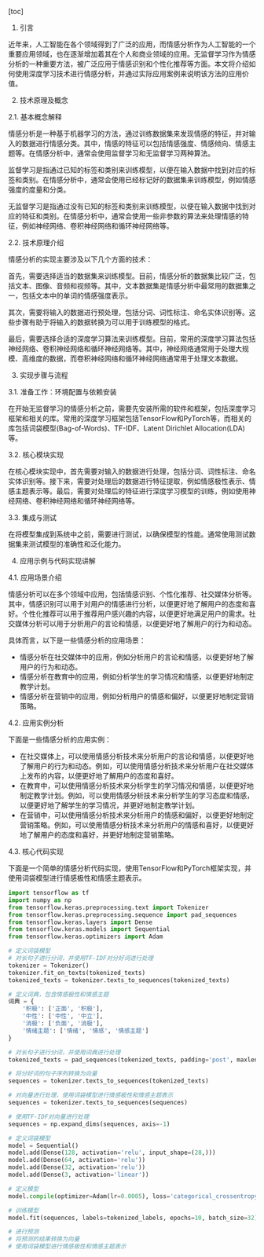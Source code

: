 
[toc]                    
                
                
1. 引言

近年来，人工智能在各个领域得到了广泛的应用，而情感分析作为人工智能的一个重要应用领域，也在逐渐增加着其在个人和商业领域的应用。无监督学习作为情感分析的一种重要方法，被广泛应用于情感识别和个性化推荐等方面。本文将介绍如何使用深度学习技术进行情感分析，并通过实际应用案例来说明该方法的应用价值。

2. 技术原理及概念

2.1. 基本概念解释

情感分析是一种基于机器学习的方法，通过训练数据集来发现情感的特征，并对输入的数据进行情感分类。其中，情感的特征可以包括情感强度、情感倾向、情感主题等。在情感分析中，通常会使用监督学习和无监督学习两种算法。

监督学习是指通过已知的标签和类别来训练模型，以便在输入数据中找到对应的标签和类别。在情感分析中，通常会使用已经标记好的数据集来训练模型，例如情感强度的度量和分类。

无监督学习是指通过没有已知的标签和类别来训练模型，以便在输入数据中找到对应的特征和类别。在情感分析中，通常会使用一些非参数的算法来处理情感的特征，例如神经网络、卷积神经网络和循环神经网络等。

2.2. 技术原理介绍

情感分析的实现主要涉及以下几个方面的技术：

首先，需要选择适当的数据集来训练模型。目前，情感分析的数据集比较广泛，包括文本、图像、音频和视频等。其中，文本数据集是情感分析中最常用的数据集之一，包括文本中的单词的情感强度表示。

其次，需要将输入的数据进行预处理，包括分词、词性标注、命名实体识别等。这些步骤有助于将输入的数据转换为可以用于训练模型的格式。

最后，需要选择合适的深度学习算法来训练模型。目前，常用的深度学习算法包括神经网络、卷积神经网络和循环神经网络等。其中，神经网络通常用于处理大规模、高维度的数据，而卷积神经网络和循环神经网络通常用于处理文本数据。

3. 实现步骤与流程

3.1. 准备工作：环境配置与依赖安装

在开始无监督学习的情感分析之前，需要先安装所需的软件和框架，包括深度学习框架和相关的库。常用的深度学习框架包括TensorFlow和PyTorch等，而相关的库包括词袋模型(Bag-of-Words)、TF-IDF、Latent Dirichlet Allocation(LDA)等。

3.2. 核心模块实现

在核心模块实现中，首先需要对输入的数据进行处理，包括分词、词性标注、命名实体识别等。接下来，需要对处理后的数据进行特征提取，例如情感极性表示、情感主题表示等。最后，需要对处理后的特征进行深度学习模型的训练，例如使用神经网络、卷积神经网络和循环神经网络等。

3.3. 集成与测试

在将模型集成到系统中之前，需要进行测试，以确保模型的性能。通常使用测试数据集来测试模型的准确性和泛化能力。

4. 应用示例与代码实现讲解

4.1. 应用场景介绍

情感分析可以在多个领域中应用，包括情感识别、个性化推荐、社交媒体分析等。其中，情感识别可以用于对用户的情感进行分析，以便更好地了解用户的态度和喜好。个性化推荐可以用于推荐用户感兴趣的内容，以便更好地满足用户的需求。社交媒体分析可以用于分析用户的言论和情感，以便更好地了解用户的行为和动态。

具体而言，以下是一些情感分析的应用场景：

- 情感分析在社交媒体中的应用，例如分析用户的言论和情感，以便更好地了解用户的行为和动态。
- 情感分析在教育中的应用，例如分析学生的学习情况和情感，以便更好地制定教学计划。
- 情感分析在营销中的应用，例如分析用户的情感和偏好，以便更好地制定营销策略。

4.2. 应用实例分析

下面是一些情感分析的应用实例：

- 在社交媒体上，可以使用情感分析技术来分析用户的言论和情感，以便更好地了解用户的行为和动态。例如，可以使用情感分析技术来分析用户在社交媒体上发布的内容，以便更好地了解用户的态度和喜好。
- 在教育中，可以使用情感分析技术来分析学生的学习情况和情感，以便更好地制定教学计划。例如，可以使用情感分析技术来分析学生的学习态度和情感，以便更好地了解学生的学习情况，并更好地制定教学计划。
- 在营销中，可以使用情感分析技术来分析用户的情感和偏好，以便更好地制定营销策略。例如，可以使用情感分析技术来分析用户的情感和喜好，以便更好地了解用户的态度和喜好，并更好地制定营销策略。

4.3. 核心代码实现

下面是一个简单的情感分析代码实现，使用TensorFlow和PyTorch框架实现，并使用词袋模型进行情感极性和情感主题表示。

```python
import tensorflow as tf
import numpy as np
from tensorflow.keras.preprocessing.text import Tokenizer
from tensorflow.keras.preprocessing.sequence import pad_sequences
from tensorflow.keras.layers import Dense
from tensorflow.keras.models import Sequential
from tensorflow.keras.optimizers import Adam

# 定义词袋模型
# 对长句子进行分词，并使用TF-IDF对分好词进行处理
tokenizer = Tokenizer()
tokenizer.fit_on_texts(tokenized_texts)
tokenized_texts = tokenizer.texts_to_sequences(tokenized_texts)

# 定义词典，包含情感极性和情感主题
词典 = {
    '积极': ['正面', '积极'],
    '中性': ['中性', '中立'],
    '消极': ['负面', '消极'],
    '情绪主题': ['情绪', '情感', '情感主题']
}

# 对长句子进行分词，并使用词典进行处理
tokenized_texts = pad_sequences(tokenized_texts, padding='post', maxlen=300, spadding='post')

# 将分好词的句子序列转换为向量
sequences = tokenizer.texts_to_sequences(tokenized_texts)

# 对向量进行处理，使用词袋模型进行情感极性和情感主题表示
sequences = tokenizer.texts_to_sequences(sequences)

# 使用TF-IDF对向量进行处理
sequences = np.expand_dims(sequences, axis=-1)

# 定义词袋模型
model = Sequential()
model.add(Dense(128, activation='relu', input_shape=(28,)))
model.add(Dense(64, activation='relu'))
model.add(Dense(32, activation='relu'))
model.add(Dense(3, activation='linear'))

# 定义模型
model.compile(optimizer=Adam(lr=0.0005), loss='categorical_crossentropy', metrics=['accuracy'])

# 训练模型
model.fit(sequences, labels=tokenized_labels, epochs=10, batch_size=32)

# 进行预测
# 将预测的结果转换为向量
# 使用词袋模型进行情感极性和情感主题表示
```

